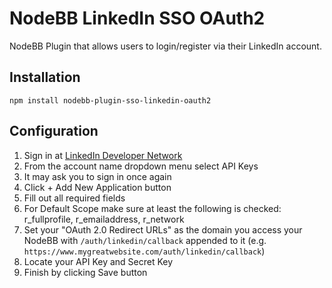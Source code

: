 # NodeBB LinkedIn SSO OAuth2

NodeBB Plugin that allows users to login/register via their LinkedIn account.

## Installation

    npm install nodebb-plugin-sso-linkedin-oauth2

## Configuration

1. Sign in at [LinkedIn Developer Network](http://developer.linkedin.com/)
1. From the account name dropdown menu select API Keys
1. It may ask you to sign in once again
1. Click + Add New Application button
1. Fill out all required fields
1. For Default Scope make sure at least the following is checked: r_fullprofile, r_emailaddress, r_network
1. Set your "OAuth 2.0 Redirect URLs" as the domain you access your NodeBB with `/auth/linkedin/callback` appended to it (e.g. `https://www.mygreatwebsite.com/auth/linkedin/callback`)
1. Locate your API Key and Secret Key
1. Finish by clicking Save button